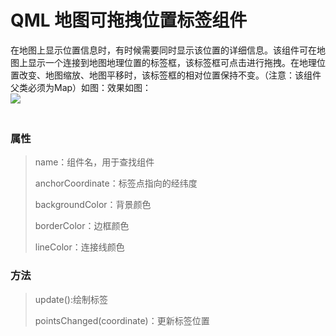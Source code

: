 # QML 地图可拖拽位置标签组件
在地图上显示位置信息时，有时候需要同时显示该位置的详细信息。该组件可在地图上显示一个连接到地图地理位置的标签框，该标签框可点击进行拖拽。在地理位置改变、地图缩放、地图平移时，该标签框的相对位置保持不变。（注意：该组件父类必须为Map）如图：效果如图：</br>
![](https://github.com/zjgo007/QmlDemo/blob/master/MapLabel/MapLabe.gif)</br>
　　
### 属性
> name：组件名，用于查找组件
> 
> anchorCoordinate：标签点指向的经纬度
> 
> backgroundColor：背景颜色
> 
> borderColor：边框颜色
> 
> lineColor：连接线颜色

### 方法
> update():绘制标签
> 
> pointsChanged(coordinate)：更新标签位置
